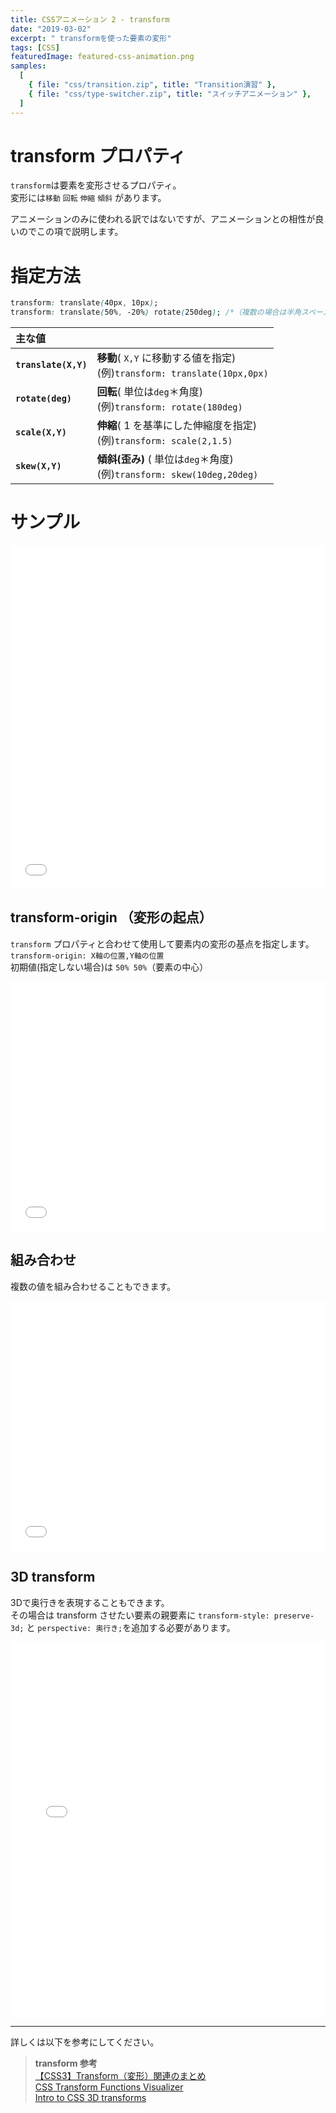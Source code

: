 ```yaml
---
title: CSSアニメーション 2 - transform
date: "2019-03-02"
excerpt: " transformを使った要素の変形"
tags: [CSS]
featuredImage: featured-css-animation.png
samples:
  [
    { file: "css/transition.zip", title: "Transition演習" },
    { file: "css/type-switcher.zip", title: "スイッチアニメーション" },
  ]
---
```


# transform プロパティ

`transform`は要素を変形させるプロパティ。  
変形には`移動` `回転` `伸縮` `傾斜` があります。

アニメーションのみに使われる訳ではないですが、アニメーションとの相性が良いのでこの項で説明します。

# 指定方法

```css
transform: translate(40px, 10px);
transform: translate(50%, -20%) rotate(250deg); /*（複数の場合は半角スペース空き）*/
```

| 主な値               |                                                                              |
| :------------------- | ---------------------------------------------------------------------------- |
| **`translate(X,Y)`** | **移動**( `X,Y` に移動する値を指定) <br>(例)`transform: translate(10px,0px)` |
| **`rotate(deg)`**    | **回転**( 単位は`deg`＊角度) <br>(例)`transform: rotate(180deg)`             |
| **`scale(X,Y)`**     | **伸縮**( 1 を基準にした伸縮度を指定) <br>(例)`transform: scale(2,1.5)`      |
| **`skew(X,Y)`**      | **傾斜(歪み)** ( 単位は`deg`＊角度)<br>(例)`transform: skew(10deg,20deg)`    |

# サンプル

<iframe height="550" style="width: 100%;" scrolling="no" title="transform" src="//codepen.io/RsakaiForEducation/embed/RmrZOX/?height=265&theme-id=dark&default-tab=css,result" frameborder="no" allowtransparency="true" allowfullscreen="true">
  See the Pen <a href='https://codepen.io/RsakaiForEducation/pen/RmrZOX/'>transform</a> by R Sakai
  (<a href='https://codepen.io/RsakaiForEducation'>@RsakaiForEducation</a>) on <a href='https://codepen.io'>CodePen</a>.
</iframe>

## transform-origin （変形の起点）

`transform` プロパティと合わせて使用して要素内の変形の基点を指定します。  
`transform-origin: X軸の位置,Y軸の位置`  
初期値(指定しない場合)は `50% 50%`（要素の中心）

<iframe height="400" style="width: 100%;" scrolling="no" title="transform origin" src="//codepen.io/RsakaiForEducation/embed/EzWRzZ/?height=265&theme-id=dark&default-tab=css,result" frameborder="no" allowtransparency="true" allowfullscreen="true">
  See the Pen <a href='https://codepen.io/RsakaiForEducation/pen/EzWRzZ/'>transform origin</a> by R Sakai
  (<a href='https://codepen.io/RsakaiForEducation'>@RsakaiForEducation</a>) on <a href='https://codepen.io'>CodePen</a>.
</iframe>

## 組み合わせ

複数の値を組み合わせることもできます。

<iframe height="400" style="width: 100%;" scrolling="no" title="transform mix" src="//codepen.io/RsakaiForEducation/embed/WBrZGO/?height=265&theme-id=dark&default-tab=css,result" frameborder="no" allowtransparency="true" allowfullscreen="true">
  See the Pen <a href='https://codepen.io/RsakaiForEducation/pen/WBrZGO/'>transform mix</a> by R Sakai
  (<a href='https://codepen.io/RsakaiForEducation'>@RsakaiForEducation</a>) on <a href='https://codepen.io'>CodePen</a>.
</iframe>

## 3D transform

3Dで奥行きを表現することもできます。  
その場合は transform させたい要素の親要素に `transform-style: preserve-3d;` と `perspective: 奥行き;`を追加する必要があります。

<iframe height="600" style="width: 100%;" scrolling="no" title="transform 3D" src="//codepen.io/RsakaiForEducation/embed/byqjVP/?height=265&theme-id=dark&default-tab=css,result" frameborder="no" allowtransparency="true" allowfullscreen="true">
  See the Pen <a href='https://codepen.io/RsakaiForEducation/pen/byqjVP/'>transform 3D</a> by R Sakai
  (<a href='https://codepen.io/RsakaiForEducation'>@RsakaiForEducation</a>) on <a href='https://codepen.io'>CodePen</a>.
</iframe>

---

詳しくは以下を参考にしてください。

> **transform 参考**  
> [【CSS3】Transform（変形）関連のまとめ](https://qiita.com/7968/items/eddfeb4b424d7c2d2d34)  
> [CSS Transform Functions Visualizer](https://css-transform.moro.es/)  
> [Intro to CSS 3D transforms](https://3dtransforms.desandro.com/)
